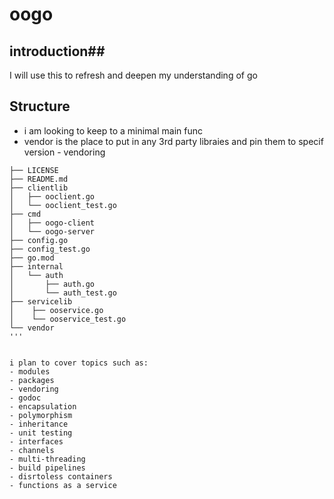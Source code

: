 # oogo
## introduction##
I will use this to refresh and deepen my understanding of go
## Structure

- i am looking to keep to a minimal main func
- vendor is the place to put in any 3rd party libraies and pin them to specif version - vendoring

```
├── LICENSE
├── README.md
├── clientlib
│   ├── ooclient.go
│   └── ooclient_test.go
├── cmd
│   ├── oogo-client
│   └── oogo-server
├── config.go
├── config_test.go
├── go.mod
├── internal
│   └── auth
│       ├── auth.go
│       └── auth_test.go
├── servicelib
│    ├── ooservice.go
│    └── ooservice_test.go
└── vendor
'''


i plan to cover topics such as:
- modules
- packages
- vendoring
- godoc
- encapsulation
- polymorphism
- inheritance
- unit testing
- interfaces
- channels
- multi-threading
- build pipelines
- disrtoless containers
- functions as a service
